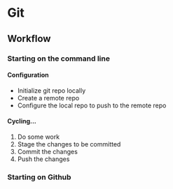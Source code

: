 # Git

## Workflow

### Starting on the command line
#### Configuration
- Initialize git repo locally
- Create a remote repo
- Configure the local repo to push to the remote repo

#### Cycling...
1. Do some work
2. Stage the changes to be committed
3. Commit the changes
4. Push the changes

### Starting on Github
